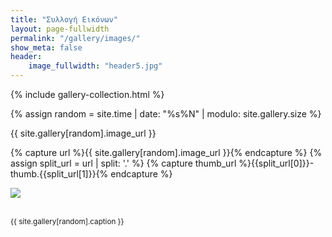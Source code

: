 ```yaml
---
title: "Συλλογή Εικόνων"
layout: page-fullwidth
permalink: "/gallery/images/"
show_meta: false
header:
    image_fullwidth: "header5.jpg"
---
```



{% include gallery-collection.html %}

{% assign random = site.time | date: "%s%N" | modulo: site.gallery.size %}

{{ site.gallery[random].image_url }}

{% capture url %}{{ site.gallery[random].image_url }}{% endcapture %}
{% assign split_url = url | split: '.' %}
{% capture thumb_url %}{{split_url[0]}}-thumb.{{split_url[1]}}{% endcapture %}

<a href="/gallery/"><img src="{{ site.urlimg }}{{ thumb_url }}"></a>

<br><small> {{ site.gallery[random].caption }} </small>

